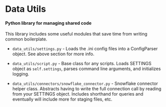 # Data Utils
#### Python library for managing shared code

This library includes some useful modules that save time from writing common boilerplate.

* `data_utils/settings.py` - Loads the .ini config files into a ConfigParser object. See above section for more info. 

* `data_utils/script.py` - Base class for any scripts. Loads SETTINGS object as `self.settings`, 
parses command line arguments, and initializes logging. 

* `data_utils/connectors/snowflake_connector.py` - Snowflake connector helper class. Abstracts
having to write the full connection call by reading from your SETTINGS object. Includes shorthand 
for queries and eventually will include more for staging files, etc.

